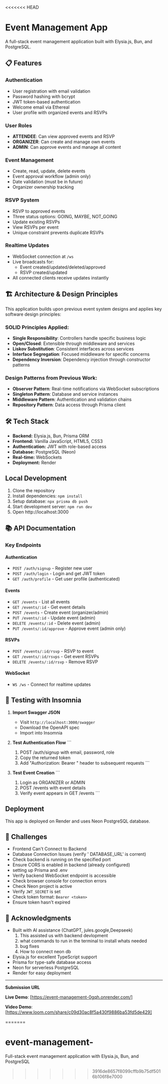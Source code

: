 <<<<<<< HEAD
# Event Management App

A full-stack event management application built with Elysia.js, Bun, and PostgreSQL.

## 📋 Features

### Authentication
- User registration with email validation
- Password hashing with bcrypt
- JWT token-based authentication
- Welcome email via Ethereal
- User profile with organized events and RSVPs

### User Roles
- **ATTENDEE**: Can view approved events and RSVP
- **ORGANIZER**: Can create and manage own events
- **ADMIN**: Can approve events and manage all content

### Event Management
- Create, read, update, delete events
- Event approval workflow (admin only)
- Date validation (must be in future)
- Organizer ownership tracking

### RSVP System
- RSVP to approved events
- Three status options: GOING, MAYBE, NOT_GOING
- Update existing RSVPs
- View RSVPs per event
- Unique constraint prevents duplicate RSVPs

### Realtime Updates
- WebSocket connection at `/ws`
- Live broadcasts for:
  - Event created/updated/deleted/approved
  - RSVP created/updated
- All connected clients receive updates instantly

## 🏗️ Architecture & Design Principles

This application builds upon previous event system designs and applies key software design principles:

### SOLID Principles Applied:
- **Single Responsibility**: Controllers handle specific business logic
- **Open/Closed**: Extensible through middleware and services
- **Liskov Substitution**: Consistent interfaces across services
- **Interface Segregation**: Focused middleware for specific concerns
- **Dependency Inversion**: Dependency injection through constructor patterns

### Design Patterns from Previous Work:
- **Observer Pattern**: Real-time notifications via WebSocket subscriptions
- **Singleton Pattern**: Database and service instances
- **Middleware Pattern**: Authentication and validation chains
- **Repository Pattern**: Data access through Prisma client

## 🛠️ Tech Stack

- **Backend:** Elysia.js, Bun, Prisma ORM
- **Frontend:** Vanilla JavaScript, HTML5, CSS3
- **Authentication:** JWT with role-based access
- **Database:** PostgreSQL (Neon)
- **Real-time:** WebSockets
- **Deployment:** Render

## Local Development

1. Clone the repository
2. Install dependencies: `npm install`
3. Setup database: `npx prisma db push`
4. Start development server: `npm run dev`
5. Open http://localhost:3000


## 📚 API Documentation
### Key Endpoints

#### Authentication
- `POST /auth/signup` - Register new user
- `POST /auth/login` - Login and get JWT token
- `GET /auth/profile` - Get user profile (authenticated)

#### Events
- `GET /events` - List all events
- `GET /events/:id` - Get event details
- `POST /events` - Create event (organizer/admin)
- `PUT /events/:id` - Update event (admin)
- `DELETE /events/:id` - Delete event (admin)
- `PUT /events/:id/approve` - Approve event (admin only)

#### RSVPs
- `POST /events/:id/rsvp` - RSVP to event
- `GET /events/:id/rsvps` - Get event RSVPs
- `DELETE /events/:id/rsvp` - Remove RSVP

#### WebSocket
- `WS /ws` - Connect for realtime updates

## 🧪 Testing with Insomnia

1. **Import Swagger JSON**
   - Visit `http://localhost:3000/swagger`
   - Download the OpenAPI spec
   - Import into Insomnia

2. **Test Authentication Flow**
   \`\`\`
   1. POST /auth/signup with email, password, role
   2. Copy the returned token
   3. Add "Authorization: Bearer <token>" header to subsequent requests
   \`\`\`

3. **Test Event Creation**
   \`\`\`
   1. Login as ORGANIZER or ADMIN
   2. POST /events with event details
   3. Verify event appears in GET /events
   \`\`\`

## Deployment

This app is deployed on Render and uses Neon PostgreSQL database.

## 🐛 Challenges

- Frontend Can't Connect to Backend
- Database Connection lssues (verify ' DATABASE_URL' is corrent)
- Check backend is running on the specified port
- Ensure CORS is enabled in backend (already configured)
- setting up Prisma and .env
- Verify backend WebSocket endpoint is accessible
- Check browser console for connection errors
- Check Neon project is active
- Verify `JWT_SECRET` is set
- Check token format: `Bearer <token>`
- Ensure token hasn't expired

## 🙏 Acknowledgments

- Built with AI assistance (ChatGPT, jules.google,Deepseek)
   1. This assisted us with backend devlopment
   2. what commands to run in the terminal to install whats needed
   3. bug fixes
   4. How to connect neon db
- Elysia.js for excellent TypeScript support
- Prisma for type-safe database access
- Neon for serverless PostgreSQL
- Render for easy deployment

---

**Submission URL**

**Live Demo**: [https://event-management-0gqh.onrender.com/]

**Video Demo**: [https://www.loom.com/share/c09d30ac8f5a430f9886ba53fd5de429]


=======
# event-management-
Full-stack event management application with Elysia.js, Bun, and PostgreSQL
>>>>>>> 3916de8657f8099cffb9b75df5016b106f8e7000
